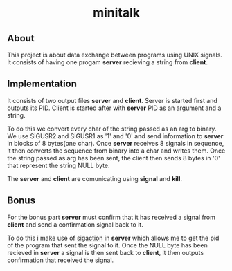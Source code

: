<h1 align="center">
	minitalk
</h1>

## About 

This project is about data exchange between programs using UNIX signals. It consists of having one progam <b>server</b> recieving a string from <b>client</b>.

## Implementation

It consists of two output files <b>server</b> and <b>client</b>. Server is started first and outputs its PID. Client is started after with <b>server</b> PID 
as an argument and a string. 

To do this we convert every char of the string passed as an arg to binary. We use SIGUSR2 and SIGUSR1
as '1' and '0' and send information to <b>server</b> in blocks of 8 bytes(one char). Once <b>server</b>  receives 8 signals in sequence, it then 
converts the sequence from binary
into a char and writes them. Once the string passed as arg has been sent, the client then sends 8 bytes in '0' that represent the string NULL byte.

The <b>server</b> and <b>client</b> are comunicating using <b>signal</b> and <b>kill</b>.

## Bonus

For the bonus part <b>server</b> must confirm that it has received a signal from <b>client</b> and send a confirmation signal back to it.

To do this i make use of <a href="https://man7.org/linux/man-pages/man2/sigaction.2.html">sigaction</a> in <b>server</b> which allows me to get the pid 
of the program that sent the signal to it. Once the NULL byte has been recieved in <b>server</b> a signal is then sent back to <b>client</b>, it then outputs
confirmation that received the signal.
